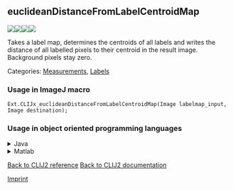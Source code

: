 ## euclideanDistanceFromLabelCentroidMap
<img src="images/mini_empty_logo.png"/><img src="images/mini_empty_logo.png"/><img src="images/mini_clijx_logo.png"/><img src="images/mini_empty_logo.png"/>

Takes a label map, determines the centroids of all labels and writes the distance of all labelled pixels to their centroid in the result image.
Background pixels stay zero.

Categories: [Measurements](https://clij.github.io/clij2-docs/reference__measurement), [Labels](https://clij.github.io/clij2-docs/reference__label)

### Usage in ImageJ macro
```
Ext.CLIJx_euclideanDistanceFromLabelCentroidMap(Image labelmap_input, Image destination);
```


### Usage in object oriented programming languages



<details>

<summary>
Java
</summary>
<pre class="highlight">// init CLIJ and GPU
import net.haesleinhuepf.clijx.CLIJx;
import net.haesleinhuepf.clij.clearcl.ClearCLBuffer;
CLIJx clijx = CLIJx.getInstance();

// get input parameters
ClearCLBuffer labelmap_input = clijx.push(labelmap_inputImagePlus);
destination = clijx.create(labelmap_input);
</pre>

<pre class="highlight">
// Execute operation on GPU
clijx.euclideanDistanceFromLabelCentroidMap(labelmap_input, destination);
</pre>

<pre class="highlight">
// show result
destinationImagePlus = clijx.pull(destination);
destinationImagePlus.show();

// cleanup memory on GPU
clijx.release(labelmap_input);
clijx.release(destination);
</pre>

</details>



<details>

<summary>
Matlab
</summary>
<pre class="highlight">% init CLIJ and GPU
clijx = init_clatlabx();

% get input parameters
labelmap_input = clijx.pushMat(labelmap_input_matrix);
destination = clijx.create(labelmap_input);
</pre>

<pre class="highlight">
% Execute operation on GPU
clijx.euclideanDistanceFromLabelCentroidMap(labelmap_input, destination);
</pre>

<pre class="highlight">
% show result
destination = clijx.pullMat(destination)

% cleanup memory on GPU
clijx.release(labelmap_input);
clijx.release(destination);
</pre>

</details>



[Back to CLIJ2 reference](https://clij.github.io/clij2-docs/reference)
[Back to CLIJ2 documentation](https://clij.github.io/clij2-docs)

[Imprint](https://clij.github.io/imprint)
